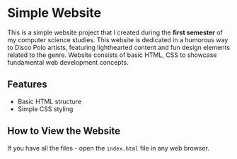 # Simple Website

This is a simple website project that I created during the **first semester** of my computer science studies. This website is dedicated in a humorous way to Disco Polo artists, featuring lighthearted content and fun design elements related to the genre. Website consists of basic HTML, CSS to showcase fundamental web development concepts.

## Features
- Basic HTML structure
- Simple CSS styling

## How to View the Website  
If you have all the files - open the `index.html` file in any web browser.


